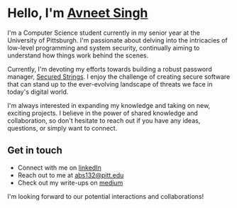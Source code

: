 # Hello, I'm [Avneet Singh](https://avneets.me)

I'm a Computer Science student currently in my senior year at the University of Pittsburgh. I'm passionate about delving into the intricacies of low-level programming and system security, continually aiming to understand how things work behind the scenes.

Currently, I'm devoting my efforts towards building a robust password manager, [Secured Strings](https://github.com/avneetsingh36/securedstringsosi). I enjoy the challenge of creating secure software that can stand up to the ever-evolving landscape of threats we face in today's digital world.

I'm always interested in expanding my knowledge and taking on new, exciting projects. I believe in the power of shared knowledge and collaboration, so don't hesitate to reach out if you have any ideas, questions, or simply want to connect.

## Get in touch

- Connect with me on [linkedIn](https://www.linkedin.com/in/avneet-singh-b1b1171a8/)
- Reach out to me at abs132@pitt.edu
- Check out my write-ups on [medium](https://medium.com/@avneet-singh)

I'm looking forward to our potential interactions and collaborations!

